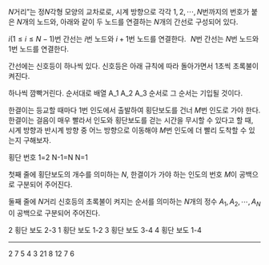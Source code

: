 $N$거리”는 정$N$각형 모양의 교차로로, 시계 방향으로 각각 
$1,2,\cdots ,N$번까지의 번호가 붙은 $N$개의 노드와, 
아래와 같이 두 노드를 연결하는 $N$개의 간선로 구성되어 있다.

$i(1\le i\le N-1)$번 간선는 $i$번 노드와  $i+1$번 노드를 연결한다.
 
$N$번 간선는 $N$번 노드와 $1$번 노드를 연결한다.

간선에는 신호등이 하나씩 있다. 신호등은 아래 규칙에 따라 돌아가면서 $1$초씩 초록불이 켜진다.

하나씩 깜빡거린다. 순서대로 배열 A_1 A_2 A_3 순서로
그 순서는 기입될 것이다.


한결이는 등교할 때마다 
$1$번 인도에서 출발하여 횡단보도를 건너 $M$번 인도로 가야 한다. 
한결이는 걸음이 매우 빨라서 인도와 횡단보도를 걷는 시간을 무시할 수 있다고 할 때, 시계 방향과 반시계 방향 중 어느 방향으로 이동해야 
$M$번 인도에 더 빨리 도착할 수 있는지 구해보자.

횡단 번호
1=2
N-1=N
N=1

첫째 줄에 횡단보도의 개수를 의미하는 $N$, 
한결이가 가야 하는 인도의 번호 $M$이 공백으로 구분되어 주어진다.

둘째 줄에 
$N$거리 신호등의 초록불이 켜지는 순서를 의미하는 $N$개의 정수 
$A_1,A_2,\cdots ,A_N$이 공백으로 구분되어 주어진다.


2 횡단 보도 2-3
1 횡단 보도 1-2
3 횡단 보도 3-4
4 횡단 보도 1-4

---

2 7
5 4
3 21
8 12
7 6